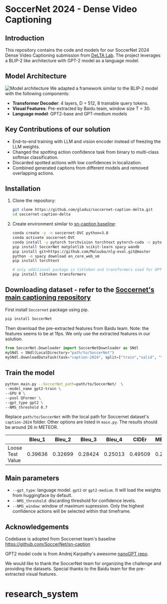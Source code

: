 # SoccerNet 2024 - Dense Video Captioning

## Introduction
This repository contains the code and models for our SoccerNet 2024 Dense Video Captioning submission from [DeLTA Lab](https://sites.google.com/view/jmkang/about-our-lab). The project leverages a BLIP-2 like architecture with GPT-2 model as a language model.

## Model Architecture
![Model architecture](https://raw.githubusercontent.com/gladuz/soccernet-caption-deltalab/main/assets/architecture.png)
We adapted a framework similar to the BLIP-2 model with the following components:
- **Transformer Decoder**: 4 layers, D = 512, 8 trainable query tokens.
- **Visual Features**: Pre-extracted by Baidu team, window size T = 30.
- **Language model**: GPT2-base and GPT-medium models


## Key Contributions of our solution
- End-to-end training with LLM and vision encoder instead of freezing the LLM weights.
- Changed the spotting action confidence task from binary to multi-class softmax classification.
- Discarded spotted actions with low confidences in localization.
- Combined generated captions from different models and removed overlapping actions.

## Installation
1. Clone the repository:
    ```sh
    git clone https://github.com/gladuz/soccernet-caption-delta.git
    cd soccernet-caption-delta
    ```
2. Create environment similar to [sn-caption baseline](https://github.com/SoccerNet/sn-caption/tree/main/Benchmarks/TemporallyAwarePooling):
    ```sh
    conda create -y -n soccernet-DVC python=3.8
    conda activate soccernet-DVC
    conda install -y pytorch torchvision torchtext pytorch-cuda -c pytorch -c nvidia
    pip install SoccerNet matplotlib scikit-learn spacy wandb
    pip install git+https://github.com/Maluuba/nlg-eval.git@master
    python -m spacy download en_core_web_sm
    pip install torchtext

    # only additional package is tiktoken and transformers used for GPT-2
    pip install tiktoken transformers
    ```

## Downloading dataset - refer to the [Soccernet's main captioning repository](https://github.com/SoccerNet/sn-caption)
First install `Soccernet` package using pip.
```bash
pip install SoccerNet
```
Then download the pre-extracted features from Baidu team. Note: the features seems to be at 1fps. We only use the extracted features in our solution.
```python
from SoccerNet.Downloader import SoccerNetDownloader as SNdl
mySNdl = SNdl(LocalDirectory="path/to/SoccerNet")
mySNdl.downloadDataTask(task="caption-2024", split=["train","valid", "test","challenge"]) # SN challenge 2024
```


## Train the model
```bash
python main.py --SoccerNet_path=path/to/SoccerNet/  \
--model_name gpt2-train \
--GPU 0 \
--pool QFormer \
--gpt_type gpt2 \
--NMS_threshold 0.7
```
Replace `path/to/SoccerNet` with the local path for Soccernet dataset's `caption-2024` folder. Other options are listed in `main.py`. The results should be around 26 in METEOR.

|                  | Bleu_1  | Bleu_2  | Bleu_3  | Bleu_4  | CIDEr  | METEOR  |
|------------------|---------|---------|---------|---------|--------|---------|
| Loose Test Value | 0.39636 | 0.32699 | 0.28424 | 0.25013 | 0.49509| 0.25932 |

## Main parameters
- `--gpt_type`: language model. `gpt2` or `gpt2-medium`. It will load the weights from huggingface by default.
- `--NMS_threshold`: discarding threshold for confidence levels. 
- `--NMS_window`: window of maximum supression. Only the highest confidence actions will be selected within that timeframe.

## Acknowledgements
Codebase is adopted from Soccernet team's baseline https://github.com/SoccerNet/sn-caption

GPT2 model code is from Andrej Karpathy's awesome [nanoGPT repo](https://github.com/karpathy/nanoGPT).

We would like to thank the SoccerNet team for organizing the challenge and providing the datasets. Special thanks to the Baidu team for the pre-extracted visual features.
# research_system

